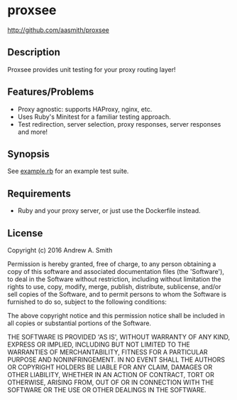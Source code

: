 # proxsee

<http://github.com/aasmith/proxsee>

## Description

Proxsee provides unit testing for your proxy routing layer!

## Features/Problems

* Proxy agnostic: supports HAProxy, nginx, etc.
* Uses Ruby's Minitest for a familiar testing approach.
* Test redirection, server selection, proxy responses, server responses and more!

## Synopsis

See [example.rb](/blob/master/example.rb) for an example test suite.

## Requirements

* Ruby and your proxy server, or just use the Dockerfile instead.

## License

Copyright (c) 2016 Andrew A. Smith

Permission is hereby granted, free of charge, to any person obtaining
a copy of this software and associated documentation files (the
'Software'), to deal in the Software without restriction, including
without limitation the rights to use, copy, modify, merge, publish,
distribute, sublicense, and/or sell copies of the Software, and to
permit persons to whom the Software is furnished to do so, subject to
the following conditions:

The above copyright notice and this permission notice shall be
included in all copies or substantial portions of the Software.

THE SOFTWARE IS PROVIDED 'AS IS', WITHOUT WARRANTY OF ANY KIND,
EXPRESS OR IMPLIED, INCLUDING BUT NOT LIMITED TO THE WARRANTIES OF
MERCHANTABILITY, FITNESS FOR A PARTICULAR PURPOSE AND NONINFRINGEMENT.
IN NO EVENT SHALL THE AUTHORS OR COPYRIGHT HOLDERS BE LIABLE FOR ANY
CLAIM, DAMAGES OR OTHER LIABILITY, WHETHER IN AN ACTION OF CONTRACT,
TORT OR OTHERWISE, ARISING FROM, OUT OF OR IN CONNECTION WITH THE
SOFTWARE OR THE USE OR OTHER DEALINGS IN THE SOFTWARE.
